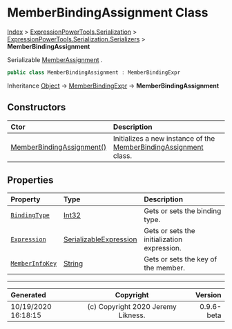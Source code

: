 ﻿# MemberBindingAssignment Class

[Index](../index.md) > [ExpressionPowerTools.Serialization](ExpressionPowerTools.Serialization.a.md) > [ExpressionPowerTools.Serialization.Serializers](ExpressionPowerTools.Serialization.Serializers.n.md) > **MemberBindingAssignment**

Serializable [MemberAssignment](https://docs.microsoft.com/dotnet/api/system.linq.expressions.memberassignment) .

```csharp
public class MemberBindingAssignment : MemberBindingExpr
```

Inheritance [Object](https://docs.microsoft.com/dotnet/api/system.object) → [MemberBindingExpr](ExpressionPowerTools.Serialization.Serializers.MemberBindingExpr.cs.md) → **MemberBindingAssignment**

## Constructors

| Ctor | Description |
| :-- | :-- |
| [MemberBindingAssignment()](ExpressionPowerTools.Serialization.Serializers.MemberBindingAssignment.ctor.md#memberbindingassignment) | Initializes a new instance of the [MemberBindingAssignment](ExpressionPowerTools.Serialization.Serializers.MemberBindingAssignment.cs.md) class. |
## Properties

| Property | Type | Description |
| :-- | :-- | :-- |
| [`BindingType`](ExpressionPowerTools.Serialization.Serializers.MemberBindingAssignment.BindingType.prop.md) | [Int32](https://docs.microsoft.com/dotnet/api/system.int32) | Gets or sets the binding type. |
| [`Expression`](ExpressionPowerTools.Serialization.Serializers.MemberBindingAssignment.Expression.prop.md) | [SerializableExpression](ExpressionPowerTools.Serialization.Serializers.SerializableExpression.cs.md) | Gets or sets the initialization expression. |
| [`MemberInfoKey`](ExpressionPowerTools.Serialization.Serializers.MemberBindingAssignment.MemberInfoKey.prop.md) | [String](https://docs.microsoft.com/dotnet/api/system.string) | Gets or sets the key of the member. |


---

| Generated | Copyright | Version |
| :-- | :-: | --: |
| 10/19/2020 16:18:15 | (c) Copyright 2020 Jeremy Likness. | 0.9.6-beta |
